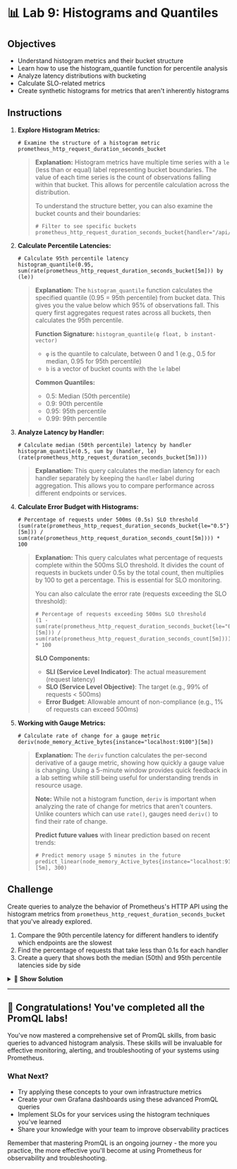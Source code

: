 # 📊 Lab 9: Histograms and Quantiles

## Objectives
- Understand histogram metrics and their bucket structure
- Learn how to use the histogram_quantile function for percentile analysis
- Analyze latency distributions with bucketing
- Calculate SLO-related metrics
- Create synthetic histograms for metrics that aren't inherently histograms

## Instructions

1. **Explore Histogram Metrics:**
   ```promql
   # Examine the structure of a histogram metric
   prometheus_http_request_duration_seconds_bucket
   ```
   
   > **Explanation:** Histogram metrics have multiple time series with a `le` (less than or equal) label representing bucket boundaries. The value of each time series is the count of observations falling within that bucket. This allows for percentile calculation across the distribution.
   >
   > To understand the structure better, you can also examine the bucket counts and their boundaries:
   > 
   > ```promql
   > # Filter to see specific buckets
   > prometheus_http_request_duration_seconds_bucket{handler="/api/v1/query"}
   > ```

2. **Calculate Percentile Latencies:**
   ```promql
   # Calculate 95th percentile latency
   histogram_quantile(0.95, sum(rate(prometheus_http_request_duration_seconds_bucket[5m])) by (le))
   ```
   
   > **Explanation:** The `histogram_quantile` function calculates the specified quantile (0.95 = 95th percentile) from bucket data. This gives you the value below which 95% of observations fall. This query first aggregates request rates across all buckets, then calculates the 95th percentile.
   >
   > **Function Signature:** `histogram_quantile(φ float, b instant-vector)`
   > - `φ` is the quantile to calculate, between 0 and 1 (e.g., 0.5 for median, 0.95 for 95th percentile)
   > - `b` is a vector of bucket counts with the `le` label
   >
   > **Common Quantiles:**
   > - 0.5: Median (50th percentile)
   > - 0.9: 90th percentile
   > - 0.95: 95th percentile
   > - 0.99: 99th percentile

3. **Analyze Latency by Handler:**
   ```promql
   # Calculate median (50th percentile) latency by handler
   histogram_quantile(0.5, sum by (handler, le) (rate(prometheus_http_request_duration_seconds_bucket[5m])))
   ```
   
   > **Explanation:** This query calculates the median latency for each handler separately by keeping the `handler` label during aggregation. This allows you to compare performance across different endpoints or services.

4. **Calculate Error Budget with Histograms:**
   ```promql
   # Percentage of requests under 500ms (0.5s) SLO threshold
   (sum(rate(prometheus_http_request_duration_seconds_bucket{le="0.5"}[5m])) / sum(rate(prometheus_http_request_duration_seconds_count[5m]))) * 100
   ```
   
   > **Explanation:** This query calculates what percentage of requests complete within the 500ms SLO threshold. It divides the count of requests in buckets under 0.5s by the total count, then multiplies by 100 to get a percentage. This is essential for SLO monitoring.
   >
   > You can also calculate the error rate (requests exceeding the SLO threshold):
   >
   > ```promql
   > # Percentage of requests exceeding 500ms SLO threshold
   > (1 - sum(rate(prometheus_http_request_duration_seconds_bucket{le="0.5"}[5m])) / sum(rate(prometheus_http_request_duration_seconds_count[5m]))) * 100
   > ```
   >
   > **SLO Components:**
   > - **SLI (Service Level Indicator)**: The actual measurement (request latency)
   > - **SLO (Service Level Objective)**: The target (e.g., 99% of requests < 500ms)
   > - **Error Budget**: Allowable amount of non-compliance (e.g., 1% of requests can exceed 500ms)

5. **Working with Gauge Metrics:**
   ```promql
   # Calculate rate of change for a gauge metric
   deriv(node_memory_Active_bytes{instance="localhost:9100"}[5m])
   ```
   
   > **Explanation:** The `deriv` function calculates the per-second derivative of a gauge metric, showing how quickly a gauge value is changing. Using a 5-minute window provides quick feedback in a lab setting while still being useful for understanding trends in resource usage.
   >
   > **Note:** While not a histogram function, `deriv` is important when analyzing the rate of change for metrics that aren't counters. Unlike counters which can use `rate()`, gauges need `deriv()` to find their rate of change.
   > 
   > **Predict future values** with linear prediction based on recent trends:
   >
   > ```promql
   > # Predict memory usage 5 minutes in the future
   > predict_linear(node_memory_Active_bytes{instance="localhost:9100"}[5m], 300)
   > ```

## Challenge

Create queries to analyze the behavior of Prometheus's HTTP API using the histogram metrics from `prometheus_http_request_duration_seconds_bucket` that you've already explored.

1. Compare the 90th percentile latency for different handlers to identify which endpoints are the slowest
2. Find the percentage of requests that take less than 0.1s for each handler
3. Create a query that shows both the median (50th) and 95th percentile latencies side by side

<details>
<summary>🧩 <b>Show Solution</b></summary>

### 1. Compare 90th percentile latency by handler:

```promql
# 90th percentile latency by handler
histogram_quantile(0.90, 
  sum by(handler, le) (
    rate(prometheus_http_request_duration_seconds_bucket[5m])
  )
)
```

This query:
- Groups by handler and bucket boundary (`le`)
- Calculates the rate of requests in each bucket
- Uses histogram_quantile to compute the 90th percentile for each handler
- Allows you to easily compare performance across different endpoints

### 2. Percentage of fast requests (<0.1s) by handler:

```promql
# Percentage of requests under 0.1s by handler
(
  sum by (handler) (rate(prometheus_http_request_duration_seconds_bucket{le="0.1"}[5m])) /
  sum by (handler) (rate(prometheus_http_request_duration_seconds_count[5m]))
) * 100
```

This query:
- Calculates what percentage of requests complete within 0.1 seconds for each handler
- Divides the count of requests in buckets under 0.1s by the total count
- Multiplies by 100 to get a percentage
- Helps identify which endpoints consistently provide fast responses

### 3. Compare median and 95th percentile side by side:

```promql
# Median and 95th percentile latencies side-by-side
label_replace(
  histogram_quantile(0.5, sum by(le) (rate(prometheus_http_request_duration_seconds_bucket[5m]))), 
  "quantile", "0.5", "", ""
) or label_replace(
  histogram_quantile(0.95, sum by(le) (rate(prometheus_http_request_duration_seconds_bucket[5m]))),
  "quantile", "0.95", "", ""
)
```

This query:
- Calculates both the median (0.5) and 95th percentile (0.95) latencies
- Uses `label_replace` to add a "quantile" label to each result
- Uses the `or` operator to combine the two time series
- Allows for easy comparison between typical and worst-case performance
- Helps visualize the difference between median and high percentile latencies

This analysis helps you understand:
- Which endpoints are consistently slow (high median latency)
- Which endpoints have inconsistent performance (large gap between median and 95th percentile)
- Which endpoints meet your latency SLOs and which need optimization

</details>

---

## 🌟 Congratulations! You've completed all the PromQL labs!

You've now mastered a comprehensive set of PromQL skills, from basic queries to advanced histogram analysis. These skills will be invaluable for effective monitoring, alerting, and troubleshooting of your systems using Prometheus.

### What Next?
- Try applying these concepts to your own infrastructure metrics
- Create your own Grafana dashboards using these advanced PromQL queries
- Implement SLOs for your services using the histogram techniques you've learned
- Share your knowledge with your team to improve observability practices

Remember that mastering PromQL is an ongoing journey - the more you practice, the more effective you'll become at using Prometheus for observability and troubleshooting.
